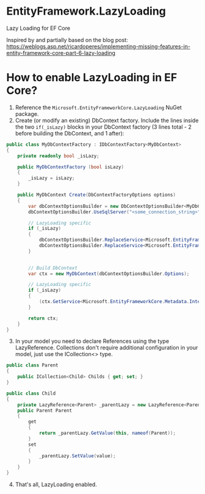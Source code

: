 # EntityFramework.LazyLoading
Lazy Loading for EF Core

Inspired by and partially based on the blog post: https://weblogs.asp.net/ricardoperes/implementing-missing-features-in-entity-framework-core-part-6-lazy-loading

# How to enable LazyLoading in EF Core?

1. Reference the `Microsoft.EntityFrameworkCore.LazyLoading` NuGet package.
2. Create (or modify an existing) DbContext factory. Include the lines inside the two `if(_isLazy)` blocks in your DbContext factory (3 lines total - 2 before building the DbContext, and 1 after):
```c#
public class MyDbContextFactory : IDbContextFactory<MyDbContext>
{
    private readonly bool _isLazy;

    public MyDbContextFactory (bool isLazy)
    {
        _isLazy = isLazy;
    }

    public MyDbContext Create(DbContextFactoryOptions options)
    {
        var dbContextOptionsBuilder = new DbContextOptionsBuilder<MyDbContext>();
        dbContextOptionsBuilder.UseSqlServer("<some_connection_string>");

        // LazyLoading specific
        if (_isLazy)
        {
            dbContextOptionsBuilder.ReplaceService<Microsoft.EntityFrameworkCore.Metadata.Internal.IEntityMaterializerSource, Microsoft.EntityFrameworkCore.LazyLoading.Internal.LazyLoadingEntityMaterializerSource<MyDbContext>>();
            dbContextOptionsBuilder.ReplaceService<Microsoft.EntityFrameworkCore.Internal.IConcurrencyDetector, Microsoft.EntityFrameworkCore.LazyLoading.Internal.ConcurrencyDetector>();
        }
            

        // Build DbContext
        var ctx = new MyDbContext(dbContextOptionsBuilder.Options);

        // LazyLoading specific
        if (_isLazy)
        {
            (ctx.GetService<Microsoft.EntityFrameworkCore.Metadata.Internal.IEntityMaterializerSource>() as Microsoft.EntityFrameworkCore.LazyLoading.Internal.LazyLoadingEntityMaterializerSource<MyDbContext>).SetDbContext(ctx);
        }

        return ctx;
    }
}
```
3. In your model you need to declare References using the type LazyReference<T>. Collections don't require additional configuration in your model, just use the ICollection<> type.
```c#
public class Parent
{
    public ICollection<Child> Childs { get; set; }
}

public class Child
{
    private LazyReference<Parent> _parentLazy = new LazyReference<Parent>();
    public Parent Parent
    {
        get
        {
            return _parentLazy.GetValue(this, nameof(Parent));
        }
        set
        {
            _parentLazy.SetValue(value);
        }
    }
}
```
4. That's all, LazyLoading enabled.
